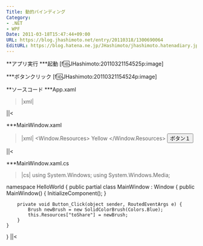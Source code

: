 ```yaml
---
Title: 動的バインディング
Category:
- .NET
- WPF
Date: 2011-03-18T15:47:44+09:00
URL: https://blog.jhashimoto.net/entry/20110318/1300690064
EditURL: https://blog.hatena.ne.jp/JHashimoto/jhashimoto.hatenadiary.jp/atom/entry/12921228815717257952
---
```


**アプリ実行
***起動
[f:id:JHashimoto:20110321154525p:image]

***ボタンクリック
[f:id:JHashimoto:20110321154524p:image]

**ソースコード
***App.xaml
>|xml|
<Application x:Class="HelloWorld.App"
             xmlns="http://schemas.microsoft.com/winfx/2006/xaml/presentation"
             xmlns:x="http://schemas.microsoft.com/winfx/2006/xaml"
             StartupUri="MainWindow.xaml">
</Application>
||<

***MainWindow.xaml
>|xml|
<Window x:Class="HelloWorld.MainWindow"
        xmlns="http://schemas.microsoft.com/winfx/2006/xaml/presentation"
        xmlns:x="http://schemas.microsoft.com/winfx/2006/xaml"
        Title="MainWindow" Height="100" Width="150">
    <Window.Resources>
        <SolidColorBrush x:Key="toShare">Yellow</SolidColorBrush>
    </Window.Resources>
    <StackPanel>
        <!-- 更新しない場合は、StaticResourceでよい。 -->
        <Button Background="{DynamicResource toShare}" Click="Button_Click">ボタン１</Button>
    </StackPanel>
</Window>
||<

***MainWindow.xaml.cs
>|cs|
using System.Windows;
using System.Windows.Media;

namespace HelloWorld {
    public partial class MainWindow : Window {
        public MainWindow() {
            InitializeComponent();
        }

        private void Button_Click(object sender, RoutedEventArgs e) {
            Brush newBrush = new SolidColorBrush(Colors.Blue);
            this.Resources["toShare"] = newBrush;
        }
    }
}
||<
